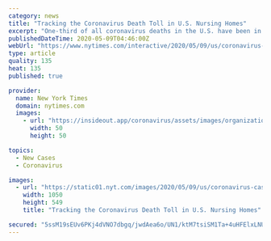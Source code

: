 ```yaml
---
category: news
title: "Tracking the Coronavirus Death Toll in U.S. Nursing Homes"
excerpt: "One-third of all coronavirus deaths in the U.S. have been in nursing homes and other long-term care facilities for older adults, according to a New York Times database."
publishedDateTime: 2020-05-09T04:46:00Z
webUrl: "https://www.nytimes.com/interactive/2020/05/09/us/coronavirus-cases-nursing-homes-us.html"
type: article
quality: 135
heat: 135
published: true

provider:
  name: New York Times
  domain: nytimes.com
  images:
    - url: "https://insideout.app/coronavirus/assets/images/organizations/nytimes.com-50x50.jpg"
      width: 50
      height: 50

topics:
  - New Cases
  - Coronavirus

images:
  - url: "https://static01.nyt.com/images/2020/05/09/us/coronavirus-cases-nursing-homes-us-promo-1588999269825/coronavirus-cases-nursing-homes-us-promo-1588999269825-facebookJumbo-v3.jpg"
    width: 1050
    height: 549
    title: "Tracking the Coronavirus Death Toll in U.S. Nursing Homes"

secured: "5ssM19sEUv6PKj4dVNO7dbgq/jwdAea6o/UN1/ktM7tsiSM1Ta+4uHFElxLNU50J2RJpuu7KBnx6MYP3Qh1UUh4nqXwMh+pyvVIcqFoXkVuPeIfGchpyTEOmEQulHw+/JR+vtJy4oViQ+kLhTmr8+luY950n+uyw0NnTE/6a5DSekm38dcdPobI1GA5r/nror0+TsbMiHxfhnPEBDjhOaT6+PpMo5amzk4uTOcGLUCeWqcplW4u/4I/MsrJp0zKRPKKTOiCR3CqBq5nsqso8HsjgvXaJHIpve6Jb+Cq8oXHij2RNhluf18BWINEItKBq;2bB7bQGyVEWFFZzjKRYZQA=="
---
```


